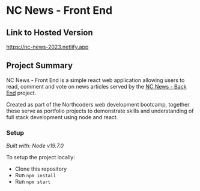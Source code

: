# NC News - Front End

## Link to Hosted Version
https://nc-news-2023.netlify.app

## Project Summary
NC News - Front End is a simple react web application allowing users to read, comment and vote on news articles served by the [NC News - Back End](https://github.com/tooterfish/NC-News-Portfolio-Project) project.

Created as part of the Northcoders web development bootcamp, together these serve as portfolio projects to demonstrate skills and understanding of full stack development using node and react.

### Setup
*Built with: Node v19.7.0*

To setup the project locally:

- Clone this repository
- Run ```npm install```
- Run ```npm start``` 
